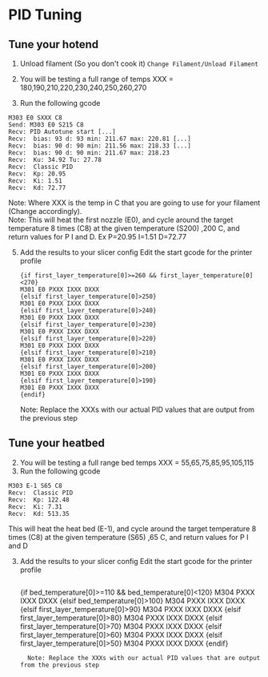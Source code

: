 # PID Tuning
## Tune your hotend  
1. Unload filament (So you don't cook it)
    `Change Filament/Unload Filament`
3. You will be testing a full range of temps
   XXX = 180,190,210,220,230,240,250,260,270
   
4. Run the following gcode
```
M303 E0 SXXX C8
Send: M303 E0 S215 C8
Recv: PID Autotune start [...]
Recv:  bias: 93 d: 93 min: 211.67 max: 220.81 [...]
Recv:  bias: 90 d: 90 min: 211.56 max: 218.33 [...]
Recv:  bias: 90 d: 90 min: 211.67 max: 218.23
Recv:  Ku: 34.92 Tu: 27.78
Recv:  Classic PID
Recv:  Kp: 20.95
Recv:  Ki: 1.51
Recv:  Kd: 72.77
```
Note: Where XXX is the temp in C that you are going to use for your filament (Change accordingly).   
Note: This will heat the first nozzle (E0), and cycle around the target temperature 8 times (C8) at the given temperature (S200) ,200 C, and return values for P I and D.  Ex P=20.95 I=1.51 D=72.77
  
5. Add the results to your slicer config
Edit the start gcode for the printer profile
    ```
    {if first_layer_temperature[0]>=260 && first_layer_temperature[0]<270}
    M301 E0 PXXX IXXX DXXX
    {elsif first_layer_temperature[0]>250}
    M301 E0 PXXX IXXX DXXX
    {elsif first_layer_temperature[0]>240}
    M301 E0 PXXX IXXX DXXX
    {elsif first_layer_temperature[0]>230}
    M301 E0 PXXX IXXX DXXX
    {elsif first_layer_temperature[0]>220}
    M301 E0 PXXX IXXX DXXX
    {elsif first_layer_temperature[0]>210}
    M301 E0 PXXX IXXX DXXX
    {elsif first_layer_temperature[0]>200}
    M301 E0 PXXX IXXX DXXX
    {elsif first_layer_temperature[0]>190}
    M301 E0 PXXX IXXX DXXX
    {endif}
    ```
    Note: Replace the XXXs with our actual PID values that are output from the previous step
## Tune your heatbed  

2. You will be testing a full range bed temps
   XXX = 55,65,75,85,95,105,115
1. Run the following gcode
```
M303 E-1 S65 C8
Recv:  Classic PID
Recv:  Kp: 122.48
Recv:  Ki: 7.31
Recv:  Kd: 513.35
```
 This will heat the heat bed (E-1), and cycle around the target temperature 8 times (C8) at the given temperature (S65) ,65 C, and return values for P I and D
  
 3. Add the results to your slicer config
Edit the start gcode for the printer profile
    ```
    ```
    {if bed_temperature[0]>=110 && bed_temperature[0]<120}
    M304 PXXX IXXX DXXX
    {elsif bed_temperature[0]>100}
    M304 PXXX IXXX DXXX
    {elsif first_layer_temperature[0]>90}
    M304 PXXX IXXX DXXX
    {elsif first_layer_temperature[0]>80}
    M304 PXXX IXXX DXXX
    {elsif first_layer_temperature[0]>70}
    M304 PXXX IXXX DXXX
    {elsif first_layer_temperature[0]>60}
    M304 PXXX IXXX DXXX
    {elsif first_layer_temperature[0]>50}
    M304 PXXX IXXX DXXX
    {endif}
    ``` 
      Note: Replace the XXXs with our actual PID values that are output from the previous step
<!--stackedit_data:
eyJoaXN0b3J5IjpbMjA3MTA2MzAwOSwtMjA4NDI2Nzk1NiwtOT
UxMDc2NTIsLTQwNTUwNDcxNCwtMjkxOTkxNDE5LDEwMTM1ODIz
NjMsLTQwNDI1NTU1NCw5OTY2NjY5NTgsLTE3NTgzMjQzNzEsNz
k2NjQzNTEyLC02NjAxMjU1NzcsMTYzMDQ4MzE5MSw2MzY3MTQw
MTksLTEzMDgyOTcwMTRdfQ==
-->